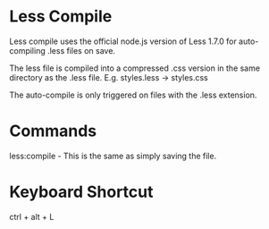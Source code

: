 # Less Compile

Less compile uses the official node.js version of Less 1.7.0 for auto-compiling .less files on save.

The less file is compiled into a compressed .css version in the same directory as the .less file. E.g. styles.less -> styles.css

The auto-compile is only triggered on files with the .less extension.

# Commands
less:compile - This is the same as simply saving the file.

# Keyboard Shortcut
ctrl + alt + L
